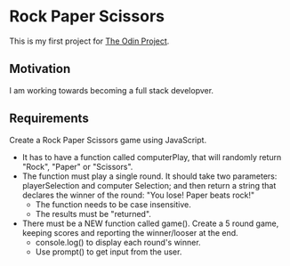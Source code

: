 # Rock Paper Scissors

This is my first project for [The Odin Project](https://www.theodinproject.com/).

## Motivation

I am working towards becoming a full stack developver.

## Requirements

Create a Rock Paper Scissors game using JavaScript.

* It has to have a function called computerPlay, that will randomly return "Rock", "Paper" or "Scissors".
* The function must play a single round. It should take two parameters: playerSelection and computer Selection; and then return a string that declares the winner of the round: "You lose! Paper beats rock!"
  * The function needs to be case insensitive.
  * The results must be "returned".
* There must be a NEW function called game(). Create a 5 round game, keeping scores and reporting the winner/looser at the end.
  * console.log() to display each round's winner.
  * Use prompt() to get input from the user.

